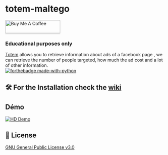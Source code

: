 # totem-maltego
<a href="https://www.buymeacoffee.com/megadose" target="_blank"><img src="https://www.buymeacoffee.com/assets/img/custom_images/orange_img.png" alt="Buy Me A Coffee" style="height: 41px !important;width: 174px !important;box-shadow: 0px 3px 2px 0px rgba(190, 190, 190, 0.5) !important;-webkit-box-shadow: 0px 3px 2px 0px rgba(190, 190, 190, 0.5) !important;" ></a>
### Educational purposes only
[Totem](https://github.com/megadose/facebook_totem) allows you to retrieve information about ads of a facebook page , we can retrieve the number of people targeted, how much the ad cost and a lot of other information.   
[![forthebadge made-with-python](http://ForTheBadge.com/images/badges/made-with-python.svg)](https://www.python.org/)

## 🛠️ For the Installation check the [wiki](https://github.com/megadose/totem-maltego/wiki/Installation)  
## Démo  
[![HD Demo](https://i.giphy.com/media/RLtpgYFjdX5QjLFik2/source.gif)](https://github.com/megadose/gif-demo/raw/master/opti.mp4)

## 📝 License
[GNU General Public License v3.0](https://www.gnu.org/licenses/gpl-3.0.fr.html)
